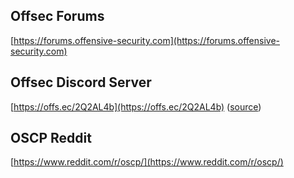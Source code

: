 ## Offsec Forums

[https://forums.offensive-security.com](https://forums.offensive-security.com)

## Offsec Discord Server

[https://offs.ec/2Q2AL4b](https://offs.ec/2Q2AL4b) ([source](https://www.reddit.com/r/oscp/comments/mwijg3/join_the_offensive_security_discord_server/))

## OSCP Reddit

[https://www.reddit.com/r/oscp/](https://www.reddit.com/r/oscp/)